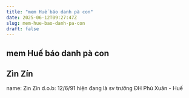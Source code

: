 ```yaml
---
title: "mem Huế báo danh pà con"
date: 2025-06-12T09:27:47Z
slug: mem-hue-bao-danh-pa-con
draft: false
---
```


## mem Huế báo danh pà con

## Zìn Zín

name: Zìn Zín
d.o.b: 12/6/91
hiện đang là sv trường ĐH Phú Xuân - Huế